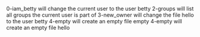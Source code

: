0-iam_betty will change the current user to the user betty
2-groups will list all groups the current user is part of
3-new_owner will change the file hello to the user betty
4-empty will create an empty file empty
4-empty will create an empty file hello
